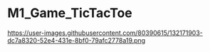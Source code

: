# M1_Game_TicTacToe

https://user-images.githubusercontent.com/80390615/132171903-dc7a8320-52e4-431e-8bf0-79afc2778a19.png
